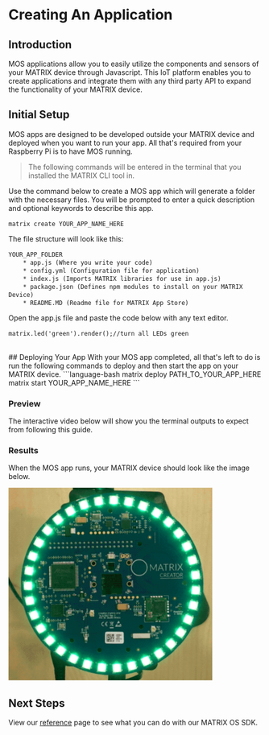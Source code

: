 <h1 style="padding-top: 0">Creating An Application</h1>

## Introduction
MOS applications allow you to easily utilize the components and sensors of your MATRIX device through Javascript. This IoT platform enables you to create applications and integrate them with any third party API to expand the functionality of your MATRIX device.

## Initial Setup
MOS apps are designed to be developed outside your MATRIX device and deployed when you want to run your app. All that's required from your Raspberry Pi is to have MOS running.
>The following commands will be entered in the terminal that you installed the MATRIX CLI tool in.

Use the command below to create a MOS app which will generate a folder with the necessary files. You will be prompted to enter a quick description and optional keywords to describe this app.

```language-bash
matrix create YOUR_APP_NAME_HERE
```
The file structure will look like this:
```
YOUR_APP_FOLDER
    * app.js (Where you write your code)
    * config.yml (Configuration file for application)
    * index.js (Imports MATRIX libraries for use in app.js)
    * package.json (Defines npm modules to install on your MATRIX Device)
    * README.MD (Readme file for MATRIX App Store)
```

Open the app.js file and paste the code below with any text editor.
```language-javascript
matrix.led('green').render();//turn all LEDs green
```

<br/>
## Deploying Your App
With your MOS app completed, all that's left to do is run the following commands to deploy and then start the app on your MATRIX device.
```language-bash
matrix deploy PATH_TO_YOUR_APP_HERE
matrix start YOUR_APP_NAME_HERE
```
<h3 style="padding-top: 0">Preview</h3>
The interactive video below will show you the terminal outputs to expect from following this guide.
<script src="https://asciinema.org/a/MtmfX3q0tZxtrI4QwJ6t0COFe.js" id="asciicast-MtmfX3q0tZxtrI4QwJ6t0COFe" async></script>
<h3 style="padding-top: 0">Results</h3>
When the MOS app runs, your MATRIX device should look like the image below.

![](/matrix-os/img/green-led-test.png)

## Next Steps
View our [reference](/matrix-os/reference/) page to see what you can do with our MATRIX OS SDK.